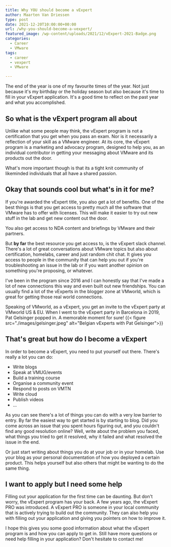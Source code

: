 ```yaml
---
title: Why YOU should become a vExpert
author: Maarten Van Driessen
type: post
date: 2021-12-20T10:00:00+00:00
url: /why-you-should-become-a-vexpert/
featured_image: /wp-content/uploads/2021/12/vExpert-2021-Badge.png
categories:
  - Career
  - VMware
tags:
  - career
  - vexpert
  - VMware

---
```

The end of the year is one of my favourite times of the year. Not just because it's my birthday or the holiday season but also because it's time to fill in your vExpert application. It's a good time to reflect on the past year and what you accomplished.

## So what is the vExpert program all about

Unlike what some people may think, the vExpert program is not a certification that you get when you pass an exam. Nor is it necessarily a reflection of your skill as a VMware engineer. At its core, the vExpert program is a marketing and advocacy program, designed to help you, as an individual contributor in getting your messaging about VMware and its products out the door.

What's more important though is that its a tight knit community of likeminded individuals that all have a shared passion. 

## Okay that sounds cool but what's in it for me?

If you're awarded the vExpert title, you also get a lot of benefits. One of the best things is that you get access to pretty much all the software that VMware has to offer with licenses. This will make it easier to try out new stuff in the lab and get new content out the door.

You also get access to NDA content and briefings by VMware and their partners.

But **by far** the best resource you get access to, is the vExpert slack channel. There's a lot of great conversations about VMware topics but also about certification, homelabs, career and just random chit chat. It gives you access to people in the community that can help you out if you're troubleshooting an issue in the lab or if you want another opinion on something you're proposing, or whatever. 

I've been in the program since 2016 and I can honestly say that I've made a lot of new connections this way and even built out new friendships. You can usually find a lot of the vExperts in the blogger zone at VMworld, which is great for getting those real world connections.

Speaking of VMworld, as a vExpert, you get an invite to the vExpert party at VMworld US & EU. When I went to the vExpert party in Barcelona in 2019, Pat Gelsinger popped in. A memorable moment for sure!
{{< figure src="./images/gelsinger.jpeg" alt="Belgian vExperts with Pat Gelsinger">}}

## That's great but how do I become a vExpert

In order to become a vExpert, you need to put yourself out there. There's really a lot you can do:

  * Write blogs
  * Speak at VMUG/events
  * Build a training course
  * Organise a community event
  * Respond to posts on VMTN
  * Write cloud
  * Publish videos
  * ...

As you can see there's a lot of things you can do with a very low barrier to entry. By far the easiest way to get started is by starting to blog. Did you come across an issue that you spent hours figuring out, and you couldn't find any good resolution online? Well, write about the problem you faced, what things you tried to get it resolved, why it failed and what resolved the issue in the end.

Or just start writing about things you do at your job or in your homelab. Use your blog as your personal documentation of how you deployed a certain product. This helps yourself but also others that might be wanting to do the same thing.

## I want to apply but I need some help

Filling out your application for the first time can be daunting. But don't worry, the vExpert program has your back. A few years ago, the vExpert PRO was introduced. A vExpert PRO is someone in your local community that is actively trying to build out the community. They can also help you with filling out your application and giving you pointers on how to improve it.

I hope this gives you some good information about what the vExpert program is and how you can apply to get in. Still have more questions or need help filling in your application? Don't hesitate to contact me!